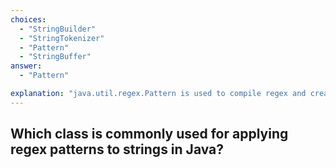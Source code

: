 ```yaml
---
choices:
  - "StringBuilder"
  - "StringTokenizer"
  - "Pattern"
  - "StringBuffer"
answer:
  - "Pattern"

explanation: "java.util.regex.Pattern is used to compile regex and create a Matcher for matching operations."
---
```


## Which class is commonly used for applying regex patterns to strings in Java?
